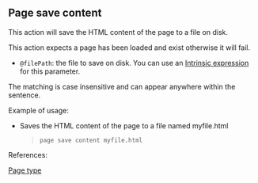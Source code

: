 ## Page save content

This action will save the HTML content of the page to a file on disk.

This action expects a page has been loaded and exist otherwise it will fail.

- `@filePath`: the file to save on disk. You can use an [Intrinsic expression](https://github.com/DasAng/phobo-release/blob/master/docs/intrinsic_expression.md) for this parameter.

The matching is case insensitive and can appear anywhere within the sentence.

Example of usage:

- Saves the HTML content of the page to a file named myfile.html

    > `page save content myfile.html`


References:

[Page type](https://github.com/DasAng/phobo-release/blob/master/docs/browser_actions.md#page-save-content)